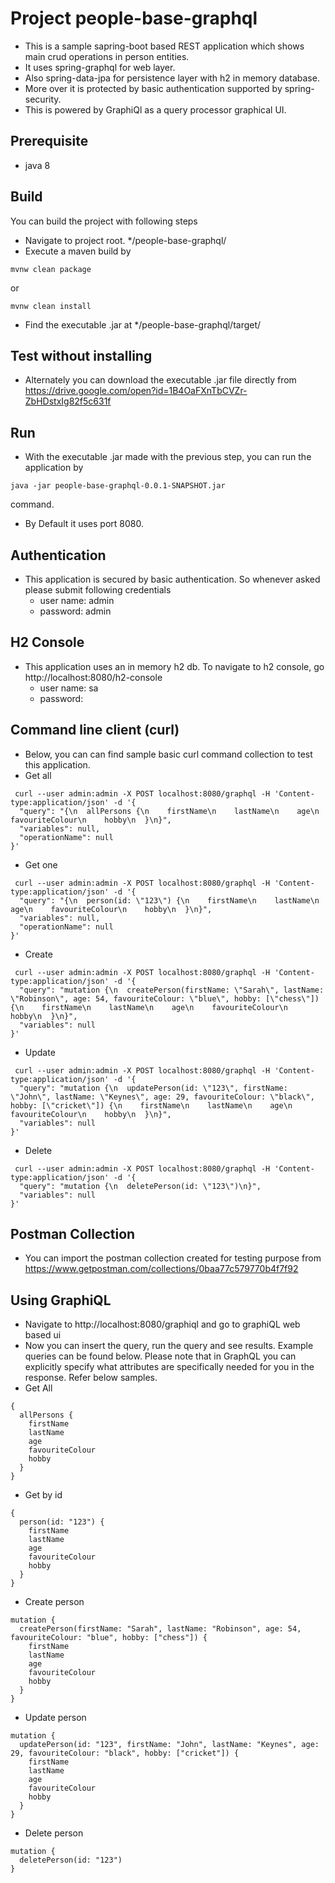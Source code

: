 # Project people-base-graphql
- This is a sample sapring-boot based REST application which shows main crud operations in person entities. 
- It uses spring-graphql for web layer.
- Also spring-data-jpa for persistence layer with h2 in memory database.
- More over it is protected by basic authentication supported by spring-security.
- This is powered by GraphiQl as a query processor graphical UI.

## Prerequisite
- java 8

## Build
You can build the project with following steps
- Navigate to project root. */people-base-graphql/
- Execute a maven build by 
```shell
mvnw clean package
```
or 
```shell
mvnw clean install
```
- Find the executable .jar at */people-base-graphql/target/

## Test without installing
- Alternately you can download the executable .jar file directly from https://drive.google.com/open?id=1B4OaFXnTbCVZr-ZbHDstxIg82f5c631f

## Run
- With the executable .jar made with the previous step, you can run the application by 
```shell
java -jar people-base-graphql-0.0.1-SNAPSHOT.jar
```
command.
- By Default it uses port 8080.

## Authentication 
- This application is secured by basic authentication. So whenever asked please submit following credentials
    - user name: admin
    - password: admin

## H2 Console
- This application uses an in memory h2 db. To navigate to h2 console, go http://localhost:8080/h2-console
    - user name: sa
    - password:

## Command line client (curl)
- Below, you can can find sample basic curl command collection to test this application. 
- Get all
```shell
 curl --user admin:admin -X POST localhost:8080/graphql -H 'Content-type:application/json' -d '{
  "query": "{\n  allPersons {\n    firstName\n    lastName\n    age\n    favouriteColour\n    hobby\n  }\n}",
  "variables": null,
  "operationName": null
}'
```
- Get one
```shell
 curl --user admin:admin -X POST localhost:8080/graphql -H 'Content-type:application/json' -d '{
  "query": "{\n  person(id: \"123\") {\n    firstName\n    lastName\n    age\n    favouriteColour\n    hobby\n  }\n}",
  "variables": null,
  "operationName": null
}'
```
- Create
```shell
 curl --user admin:admin -X POST localhost:8080/graphql -H 'Content-type:application/json' -d '{
  "query": "mutation {\n  createPerson(firstName: \"Sarah\", lastName: \"Robinson\", age: 54, favouriteColour: \"blue\", hobby: [\"chess\"]) {\n    firstName\n    lastName\n    age\n    favouriteColour\n    hobby\n  }\n}",
  "variables": null
}'
```
- Update
```shell
 curl --user admin:admin -X POST localhost:8080/graphql -H 'Content-type:application/json' -d '{
  "query": "mutation {\n  updatePerson(id: \"123\", firstName: \"John\", lastName: \"Keynes\", age: 29, favouriteColour: \"black\", hobby: [\"cricket\"]) {\n    firstName\n    lastName\n    age\n    favouriteColour\n    hobby\n  }\n}",
  "variables": null
}'
```
- Delete
```shell
 curl --user admin:admin -X POST localhost:8080/graphql -H 'Content-type:application/json' -d '{
  "query": "mutation {\n  deletePerson(id: \"123\")\n}",
  "variables": null
}'
```

## Postman Collection
- You can import the postman collection created for testing purpose from https://www.getpostman.com/collections/0baa77c579770b4f7f92
    
## Using GraphiQL
- Navigate to http://localhost:8080/graphiql and go to graphiQL web based ui
- Now you can insert the query, run the query and see results. Example queries can be found below. Please note that in GraphQL you can explicitly specify what attributes are specifically needed for you in the response. Refer below samples.
- Get All
```shell
{
  allPersons {
    firstName
    lastName
    age
    favouriteColour
    hobby
  }
}
```
- Get by id
```shell
{
  person(id: "123") {
    firstName
    lastName
    age
    favouriteColour
    hobby
  }
}
```
- Create person
```shell
mutation {
  createPerson(firstName: "Sarah", lastName: "Robinson", age: 54, favouriteColour: "blue", hobby: ["chess"]) {
    firstName
    lastName
    age
    favouriteColour
    hobby
  }
}
```
- Update person
```shell
mutation {
  updatePerson(id: "123", firstName: "John", lastName: "Keynes", age: 29, favouriteColour: "black", hobby: ["cricket"]) {
    firstName
    lastName
    age
    favouriteColour
    hobby
  }
}
```
- Delete person
```shell
mutation {
  deletePerson(id: "123")
}
```

